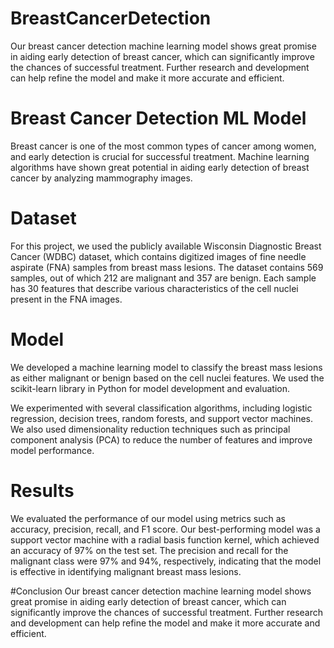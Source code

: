 # BreastCancerDetection
Our breast cancer detection machine learning model shows great promise in aiding early detection of breast cancer, which can significantly improve the chances of successful treatment. Further research and development can help refine the model and make it more accurate and efficient.



# Breast Cancer Detection ML Model
Breast cancer is one of the most common types of cancer among women, and early detection is crucial for successful treatment. Machine learning algorithms have shown great potential in aiding early detection of breast cancer by analyzing mammography images.

# Dataset
For this project, we used the publicly available Wisconsin Diagnostic Breast Cancer (WDBC) dataset, which contains digitized images of fine needle aspirate (FNA) samples from breast mass lesions. The dataset contains 569 samples, out of which 212 are malignant and 357 are benign. Each sample has 30 features that describe various characteristics of the cell nuclei present in the FNA images.

# Model
We developed a machine learning model to classify the breast mass lesions as either malignant or benign based on the cell nuclei features. We used the scikit-learn library in Python for model development and evaluation.

We experimented with several classification algorithms, including logistic regression, decision trees, random forests, and support vector machines. We also used dimensionality reduction techniques such as principal component analysis (PCA) to reduce the number of features and improve model performance.

# Results
We evaluated the performance of our model using metrics such as accuracy, precision, recall, and F1 score. Our best-performing model was a support vector machine with a radial basis function kernel, which achieved an accuracy of 97% on the test set. The precision and recall for the malignant class were 97% and 94%, respectively, indicating that the model is effective in identifying malignant breast mass lesions.

#Conclusion
Our breast cancer detection machine learning model shows great promise in aiding early detection of breast cancer, which can significantly improve the chances of successful treatment. Further research and development can help refine the model and make it more accurate and efficient.
